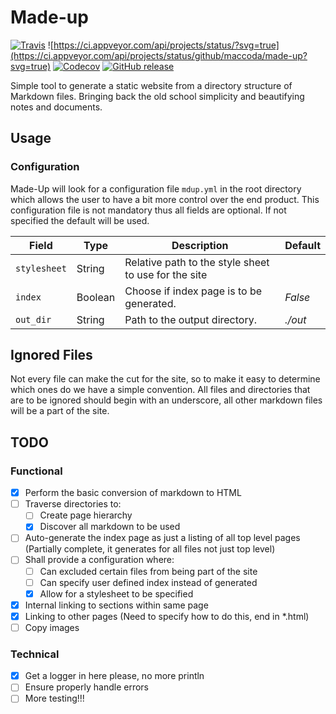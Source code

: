 # Made-up
[![Travis](https://img.shields.io/travis/maccoda/made-up.svg)]()
![https://ci.appveyor.com/api/projects/status/?svg=true](https://ci.appveyor.com/api/projects/status/github/maccoda/made-up?svg=true)
[![Codecov](https://img.shields.io/codecov/c/github/maccoda/made-up.svg)]()
[![GitHub release](https://img.shields.io/github/release/maccoda/made-up.svg)]()

Simple tool to generate a static website from a directory structure of Markdown
files. Bringing back the old school simplicity and beautifying notes and
documents.

## Usage
### Configuration
Made-Up will look for a configuration file `mdup.yml` in the root directory
which allows the user to have a bit more control over the end product. This
configuration file is not mandatory thus all fields are optional. If not
specified the default will be used.

| Field | Type | Description | Default |
|---|---| --- | --- |
|`stylesheet` | String | Relative path to the style sheet to use for the site|  |
|`index` | Boolean | Choose if index page is to be generated. | *False* |
| `out_dir`| String | Path to the output directory. | *./out*|

## Ignored Files
Not every file can make the cut for the site, so to make it easy to determine
which ones do we have a simple convention. All files and directories that are to
be ignored should begin with an underscore, all other markdown files will be a
part of the site.

## TODO

### Functional
- [X] Perform the basic conversion of markdown to HTML
- [ ] Traverse directories to:
  - [ ] Create page hierarchy
  - [X] Discover all markdown to be used
- [ ] Auto-generate the index page as just a listing of all top level pages
(Partially complete, it generates for all files not just top level)
- [ ] Shall provide a configuration where:
  - [ ] Can excluded certain files from being part of the site
  - [ ] Can specify user defined index instead of generated
  - [X] Allow for a stylesheet to be specified
- [X] Internal linking to sections within same page
- [X] Linking to other pages (Need to specify how to do this, end in *.html)
- [ ] Copy images

### Technical
- [X] Get a logger in here please, no more println
- [ ] Ensure properly handle errors
- [ ] More testing!!!
